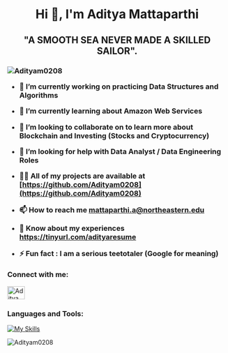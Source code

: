 ### 

<h1 align="center">Hi 👋, I'm Aditya Mattaparthi</h1>
<h2 align="center">"A SMOOTH SEA NEVER MADE A SKILLED SAILOR".</h2> 
<h3 A good team player coupled with leadership attributes who is delivery oriented along with being an enthusiast and a can-do attitude passionate to continuously grow and improve. Combined with the professional and academic experience of working on various technologies I have a passion to pursue a career in Big Data and Machine Learning. Committed and dedicated to my work, I would like to work in an environment where my abilities are challenged which would enhance my skills.</h3>

<p align="left"> <img src="https://komarev.com/ghpvc/?username=Adityam0208&label=Profile%20views&color=0e75b6&style=flat" alt="Adityam0208" /> </p>



- 🔭 I’m currently working on **practicing Data Structures and Algorithms**

- 🌱 I’m currently learning about **Amazon Web Services**

- 👯 I’m looking to collaborate on **to learn more about Blockchain and Investing (Stocks and Cryptocurrency)**

- 🤝 I’m looking for help with **Data Analyst / Data Engineering Roles**

- 👨‍💻 All of my projects are available at [https://github.com/Adityam0208](https://github.com/Adityam0208)

- 📫 How to reach me **mattaparthi.a@northeastern.edu**

- 📄 Know about my experiences https://tinyurl.com/adityaresume

- ⚡ Fun fact **: I am a serious teetotaler (Google for meaning)**

<h3 align="left">Connect with me:</h3>
<p align="left">
<a href="https://linkedin.com/in/aditya-ma" target="blank"><img align="center" src="https://cdn.jsdelivr.net/npm/simple-icons@3.0.1/icons/linkedin.svg" alt="Adityam0208" height="30" width="40" /></a>
</p>
<h3 align="left">Languages and Tools:</h3>

[![My Skills](https://skillicons.dev/icons?i=js,html,css,wasm)](https://skillicons.dev)
   


<p><img align="center" src="https://github-readme-stats.vercel.app/api/top-langs?username=Adityam0208&show_icons=true&locale=en&layout=compact" alt="Adityam0208" /></p>

<!--
**Adityam0208/Adityam0208** is a ✨ _special_ ✨ repository because its `README.md` (this file) appears on your GitHub profile.

Here are some ideas to get you started:

- 🔭 I’m currently working on ...
- 🌱 I’m currently learning ...
- 👯 I’m looking to collaborate on ...
- 🤔 I’m looking for help with ...
- 💬 Ask me about ...
- 📫 How to reach me: ...
- 😄 Pronouns: ...
- ⚡ Fun fact: ...
-->
